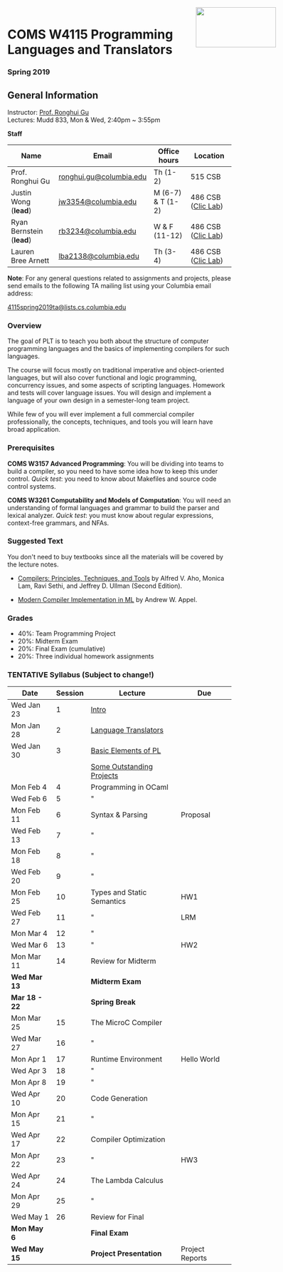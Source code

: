 
<img style="float:right; margin: -5px -100px 0px -100px;" src="https://www.laurenillumination.com/wp-content/uploads/2017/10/logo-columbia.png" width="180" height="90">

# COMS W4115 Programming Languages and Translators

### Spring 2019



## General Information

Instructor: [Prof. Ronghui Gu](https://www.cs.columbia.edu/~rgu/)  
Lectures: Mudd 833, Mon & Wed, 2:40pm ~ 3:55pm  

**Staff**  

| Name      | Email | Office hours | Location |  
| ----------- | ----------- |  ----------- |  ----------- |
| Prof. Ronghui Gu |  ronghui.gu@columbia.edu | Th (1-2) | 515 CSB |
| Justin Wong (**lead**)| jw3354@columbia.edu | M (6-7) & T (1-2) | 486 CSB ([Clic Lab](https://www.cs.columbia.edu/clic/)) |  
| Ryan Bernstein (**lead**)| rb3234@columbia.edu | W & F (11-12) | 486 CSB ([Clic Lab](https://www.cs.columbia.edu/clic/)) |  
| Lauren Bree Arnett | lba2138@columbia.edu | Th (3-4) | 486 CSB ([Clic Lab](https://www.cs.columbia.edu/clic/)) |  

**Note**: For any general questions related to assignments and projects,
please send emails to the following
TA mailing list using your Columbia email address:

4115spring2019ta@lists.cs.columbia.edu

### Overview
The goal of PLT is to teach you both about the structure of computer programming languages and the basics of implementing compilers for such languages.

The course will focus mostly on traditional imperative and object-oriented languages, but will also cover functional and logic programming, concurrency issues, and some aspects of scripting languages. Homework and tests will cover language issues. You will design and implement a language of your own design in a semester-long team project.

While few of you will ever implement a full commercial compiler professionally, the concepts, techniques, and tools you will learn have broad application.

### Prerequisites
**COMS W3157 Advanced Programming**: You will be dividing into teams to build a compiler, so you need to have some idea how to keep this under control. *Quick test*: you need to know about Makefiles and source code control systems.

**COMS W3261 Computability and Models of Computation**: You will need an understanding of formal languages and grammar to build the parser and lexical analyzer. *Quick test*: you must know about regular expressions, context-free grammars, and NFAs.

### Suggested Text
You don't need to buy textbooks since all the materials will be covered by the lecture notes.
- [Compilers: Principles, Techniques, and Tools](https://www.amazon.com/Compilers-Principles-Techniques-Tools-2nd/dp/0321486811)
 by Alfred V. Aho, Monica Lam, Ravi Sethi, and Jeffrey D. Ullman (Second Edition).

- [Modern Compiler Implementation in ML](http://www.cs.princeton.edu/~appel/modern/ml/)
  by Andrew W. Appel.

### Grades
  - 40%: Team Programming Project
  - 20%: Midterm Exam
  - 20%: Final Exam (cumulative)
  - 20%: Three individual homework assignments

### TENTATIVE Syllabus (Subject to change!)

| Date      | Session | Lecture | Due |
| ----------- | ----------- |  ----------- |  ----------- |
| Wed Jan 23  | 1  | [Intro](./lectures/intro.pdf) | |
| Mon Jan 28  | 2  | [Language Translators](./lectures/translators.pdf)  | |
| Wed Jan 30  | 3  | [Basic Elements of PL](./lectures/languages.pdf) | |
|    |   | [Some Outstanding Projects](./lectures/projects.pdf) | |
| Mon Feb 4   | 4  | Programming in OCaml | |
| Wed Feb 6   | 5  | " | |
| Mon Feb 11  | 6  | Syntax & Parsing | Proposal|
| Wed Feb 13  | 7  | " | |
| Mon Feb 18  | 8  | " | |
| Wed Feb 20  | 9  | " | |
| Mon Feb 25  | 10 | Types and Static Semantics | HW1|
| Wed Feb 27  | 11 | " | LRM|
| Mon Mar 4   | 12 | " | |
| Wed Mar 6   | 13 | " | HW2|
| Mon Mar 11  | 14 | Review for Midterm | |
| **Wed Mar 13**  |    | **Midterm Exam** | |
| **Mar 18 - 22** |    | **Spring Break** | |
| Mon Mar 25  | 15 | The MicroC Compiler | |
| Wed Mar 27  | 16 | " | |
| Mon Apr 1   | 17 | Runtime Environment | Hello World |
| Wed Apr 3   | 18 | " | |
| Mon Apr 8   | 19 | " | |
| Wed Apr 10  | 20 | Code Generation | |
| Mon Apr 15  | 21 | " | |
| Wed Apr 17  | 22 | Compiler Optimization | |
| Mon Apr 22  | 23 | " | HW3 |
| Wed Apr 24  | 24 | The Lambda Calculus | |
| Mon Apr 29  | 25 | " | |
| Wed May 1   | 26 | Review for Final  | |
| **Mon May 6**   |    | **Final Exam**  | |
| **Wed May 15**  |    | **Project Presentation**  | Project Reports |
